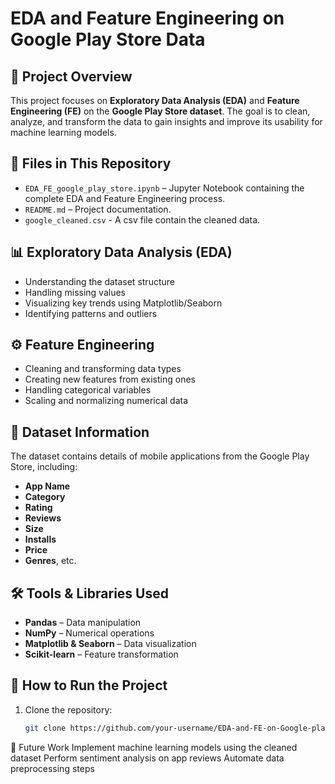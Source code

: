 # EDA and Feature Engineering on Google Play Store Data

## 📌 Project Overview
This project focuses on **Exploratory Data Analysis (EDA)** and **Feature Engineering (FE)** on the **Google Play Store dataset**. The goal is to clean, analyze, and transform the data to gain insights and improve its usability for machine learning models.

## 📂 Files in This Repository
- `EDA_FE_google_play_store.ipynb` – Jupyter Notebook containing the complete EDA and Feature Engineering process.
- `README.md` – Project documentation.
- `google_cleaned.csv` - A csv file contain the cleaned data.

## 📊 Exploratory Data Analysis (EDA)
- Understanding the dataset structure
- Handling missing values
- Visualizing key trends using Matplotlib/Seaborn
- Identifying patterns and outliers

## ⚙️ Feature Engineering
- Cleaning and transforming data types
- Creating new features from existing ones
- Handling categorical variables
- Scaling and normalizing numerical data

## 📜 Dataset Information
The dataset contains details of mobile applications from the Google Play Store, including:
- **App Name**
- **Category**
- **Rating**
- **Reviews**
- **Size**
- **Installs**
- **Price**
- **Genres**, etc.

## 🛠 Tools & Libraries Used
- **Pandas** – Data manipulation
- **NumPy** – Numerical operations
- **Matplotlib & Seaborn** – Data visualization
- **Scikit-learn** – Feature transformation

## 🚀 How to Run the Project
1. Clone the repository:
   ```sh
   git clone https://github.com/your-username/EDA-and-FE-on-Google-play-store-data.git

📌 Future Work
Implement machine learning models using the cleaned dataset
Perform sentiment analysis on app reviews
Automate data preprocessing steps
